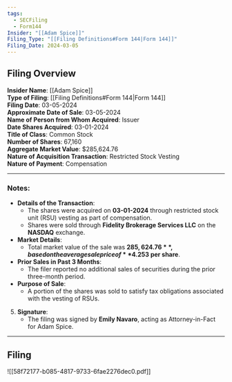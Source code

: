 ```yaml
---
tags:
  - SECFiling
  - Form144
Insider: "[[Adam Spice]]"
Filing_Type: "[[Filing Definitions#Form 144|Form 144]]"
Filing_Date: 2024-03-05  
---
```

## Filing Overview

**Insider Name**: [[Adam Spice]]  
**Type of Filing**: [[Filing Definitions#Form 144|Form 144]]  
**Filing Date**: 03-05-2024  
**Approximate Date of Sale**: 03-05-2024  
**Name of Person from Whom Acquired**: Issuer  
**Date Shares Acquired**: 03-01-2024  
**Title of Class**: Common Stock  
**Number of Shares**: 67,160  
**Aggregate Market Value**: $285,624.76  
**Nature of Acquisition Transaction**: Restricted Stock Vesting  
**Nature of Payment**: Compensation

----
### Notes:

-  **Details of the Transaction**:
    - The shares were acquired on **03-01-2024** through restricted stock unit (RSU) vesting as part of compensation.
    - Shares were sold through **Fidelity Brokerage Services LLC** on the **NASDAQ** exchange.
-  **Market Details**:
    - Total market value of the sale was **$285,624.76**, based on the average sale price of **$4.253 per share**.
-  **Prior Sales in Past 3 Months**:
    - The filer reported no additional sales of securities during the prior three-month period.
-  **Purpose of Sale**:
    - A portion of the shares was sold to satisfy tax obligations associated with the vesting of RSUs.
5. **Signature**:
    - The filing was signed by **Emily Navaro**, acting as Attorney-in-Fact for Adam Spice.

----
## Filing

![[58f72177-b085-4817-9733-6fae2276dec0.pdf]]
